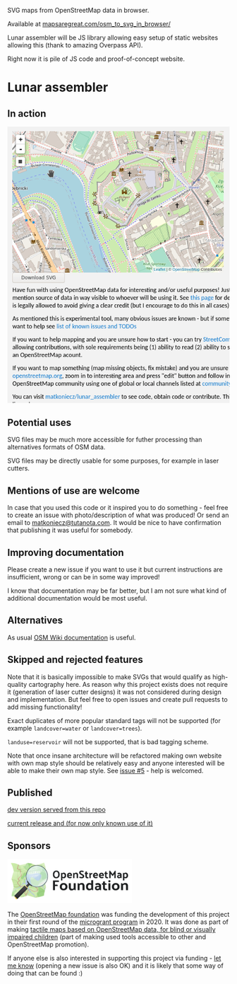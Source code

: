 SVG maps from OpenStreetMap data in browser.

Available at [mapsaregreat.com/osm_to_svg_in_browser/](https://mapsaregreat.com/osm_to_svg_in_browser/)

Lunar assembler will be JS library allowing easy setup of static websites allowing this (thank to amazing Overpass API).

Right now it is pile of JS code and proof-of-concept website.

# Lunar assembler
##  In action
![images_for_description/lunar_assembler_in_action.gif](images_for_description/lunar_assembler_in_action.gif)

## Potential uses

SVG files may be much more accessible for futher processing than alternatives formats of OSM data.

SVG files may be directly usable for some purposes, for example in laser cutters.

## Mentions of use are welcome

In case that you used this code or it inspired you to do something - feel free to create an issue with photo/description of what was produced! Or send an email to [matkoniecz@tutanota.com](mailto:matkoniecz@tutanota.com). It would be nice to have confirmation that publishing it was useful for somebody.

## Improving documentation

Please create a new issue if you want to use it but current instructions are insufficient, wrong or can be in some way improved!

I know that documentation may be far better, but I am not sure what kind of additional documentation would be most useful.

## Alternatives

As usual [OSM Wiki documentation](https://wiki.openstreetmap.org/wiki/SVG#Ways_to_create_an_SVG_map_from_OpenStreetMap) is useful.

## Skipped and rejected features

Note that it is basically impossible to make SVGs that would qualify as high-quality cartography here. As reason why this project exists does not require it (generation of laser cutter designs) it was not considered during design and implementation. But feel free to open issues and create pull requests to add missing functionality!

Exact duplicates of more popular standard tags will not be supported (for example `landcover=water` or `landcover=trees`).

`landuse=reservoir` will not be supported, that is bad tagging scheme.

Note that once insane architecture will be refactored making own website with own map style should be relatively easy and anyone interested will be able to make their own map style. See [issue #5](https://github.com/matkoniecz/lunar_assembler/issues/5) - help is welcomed.

## Published

[dev version served from this repo](https://matkoniecz.github.io/lunar_assembler/dev.html)

[current release and (for now only known use of it)](https://mapsaregreat.com/osm_to_svg_in_browser/)

## Sponsors

<a href="https://osmfoundation.org/"><img src="images_for_description/logo_osmf.png" height="100"/></a><br/>

The [OpenStreetMap foundation](https://wiki.osmfoundation.org/wiki/Main_Page) was funding the development of this project in their first round of the [microgrant program](https://wiki.osmfoundation.org/wiki/Microgrants) in 2020. It was done as part of making [tactile maps based on OpenStreetMap data, for blind or visually impaired children](https://wiki.openstreetmap.org/wiki/Microgrants/Microgrants_2020/Proposal/Tactile_maps_for_blind_or_visually_impaired_children) (part of making used tools accessible to other and OpenStreetMap promotion).

If anyone else is also interested in supporting this project via funding - [let me know](mailto:osm-messages@etutanota.com) (opening a new issue is also OK) and it is likely that some way of doing that can be found :)
